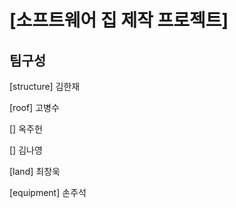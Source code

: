 # [소프트웨어 집 제작 프로젝트]

## 팀구성

[structure] 김한재

[roof] 고병수

[] 옥주헌

[] 김나영

[land] 최창욱

[equipment] 손주석
